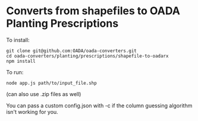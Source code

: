 # Converts from shapefiles to OADA Planting Prescriptions

To install:
```
git clone git@github.com:OADA/oada-converters.git
cd oada-converters/planting/prescriptions/shapefile-to-oadarx
npm install
```

To run:
```
node app.js path/to/input_file.shp
```
(can also use .zip files as well)

You can pass a custom config.json with -c if the column guessing algorithm
isn't working for you.
